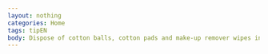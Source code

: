 ```yaml
---
layout: nothing
categories: Home
tags: tipEN
body: Dispose of cotton balls, cotton pads and make-up remover wipes in the trash - not in the toilet
---
```

